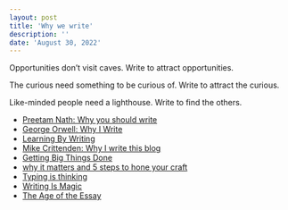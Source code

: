 ```yaml
---
layout: post
title: 'Why we write'
description: ''
date: 'August 30, 2022'
---
```


Opportunities don’t visit caves. Write to attract opportunities.

The curious need something to be curious of. Write to attract the curious.

Like-minded people need a lighthouse. Write to find the others.

- [Preetam Nath: Why you should write](https://www.preetamnath.com/blog/why-you-should-write)
- [George Orwell: Why I Write](https://www.orwell.ru/library/essays/wiw/english/e_wiw)
- [Learning By Writing](https://www.cold-takes.com/learning-by-writing/)
- [Mike Crittenden: Why I write this blog](https://critter.blog/2022/07/27/why-i-write-this-blog/)
- [Getting Big Things Done](https://brooker.co.za/blog/2020/10/19/big-changes.html)
- [why it matters and 5 steps to hone your craft](https://alearningaday.blog/2022/08/22/writing-why-it-matters-and-5-steps-to-hone-your-craft/)
- [Typing is thinking](https://gallant.dev/posts/typing-is-thinking/)
- [Writing Is Magic](https://brooker.co.za/blog/2022/11/08/writing.html)
- [The Age of the Essay](http://paulgraham.com/essay.html)
